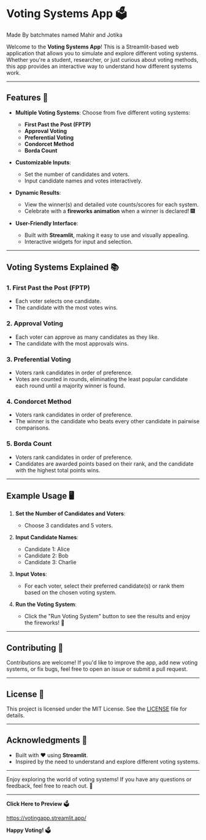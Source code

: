 # Voting Systems App 🗳

Made By batchmates named Mahir and Jotika

Welcome to the **Voting Systems App**! This is a Streamlit-based web application that allows you to simulate and explore different voting systems. Whether you're a student, researcher, or just curious about voting methods, this app provides an interactive way to understand how different systems work.

---

## Features 🌟

- **Multiple Voting Systems**: Choose from five different voting systems:
  - **First Past the Post (FPTP)**
  - **Approval Voting**
  - **Preferential Voting**
  - **Condorcet Method**
  - **Borda Count**

- **Customizable Inputs**:
  - Set the number of candidates and voters.
  - Input candidate names and votes interactively.

- **Dynamic Results**:
  - View the winner(s) and detailed vote counts/scores for each system.
  - Celebrate with a **fireworks animation** when a winner is declared! 🎆

- **User-Friendly Interface**:
  - Built with **Streamlit**, making it easy to use and visually appealing.
  - Interactive widgets for input and selection.

---


## Voting Systems Explained 📚

### 1. **First Past the Post (FPTP)**
   - Each voter selects one candidate.
   - The candidate with the most votes wins.

### 2. **Approval Voting**
   - Each voter can approve as many candidates as they like.
   - The candidate with the most approvals wins.

### 3. **Preferential Voting**
   - Voters rank candidates in order of preference.
   - Votes are counted in rounds, eliminating the least popular candidate each round until a majority winner is found.

### 4. **Condorcet Method**
   - Voters rank candidates in order of preference.
   - The winner is the candidate who beats every other candidate in pairwise comparisons.

### 5. **Borda Count**
   - Voters rank candidates in order of preference.
   - Candidates are awarded points based on their rank, and the candidate with the highest total points wins.

---

## Example Usage 🖥️

1. **Set the Number of Candidates and Voters**:
   - Choose 3 candidates and 5 voters.

2. **Input Candidate Names**:
   - Candidate 1: Alice
   - Candidate 2: Bob
   - Candidate 3: Charlie

3. **Input Votes**:
   - For each voter, select their preferred candidate(s) or rank them based on the chosen voting system.

4. **Run the Voting System**:
   - Click the "Run Voting System" button to see the results and enjoy the fireworks! 🎇

---

## Contributing 🤝

Contributions are welcome! If you'd like to improve the app, add new voting systems, or fix bugs, feel free to open an issue or submit a pull request.

---

## License 📜

This project is licensed under the MIT License. See the [LICENSE](LICENSE) file for details.

---

## Acknowledgments 🙏

- Built with ❤️ using **Streamlit**.
- Inspired by the need to understand and explore different voting systems.

---

Enjoy exploring the world of voting systems! If you have any questions or feedback, feel free to reach out. 🚀

---

**Click Here to Preview** 🗳

https://votingapp.streamlit.app/

**Happy Voting!** 🗳️
